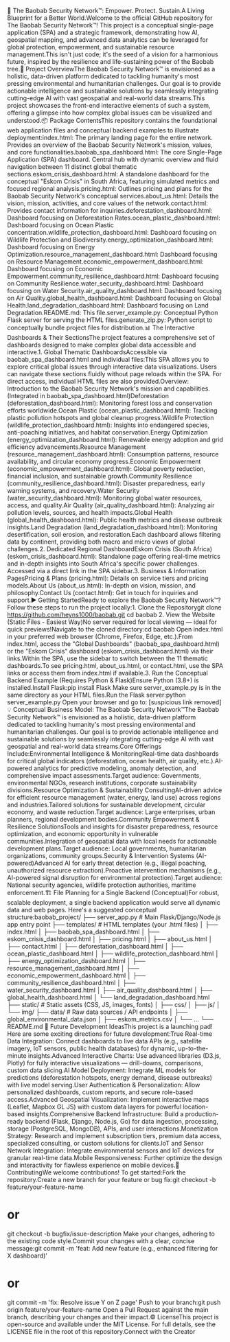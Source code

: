 🌳 The Baobab Security Network™: Empower. Protect. Sustain.A Living Blueprint for a Better World.Welcome to the official GitHub repository for The Baobab Security Network™! This project is a conceptual single-page application (SPA) and a strategic framework, demonstrating how AI, geospatial mapping, and advanced data analytics can be leveraged for global protection, empowerment, and sustainable resource management.This isn't just code; it's the seed of a vision for a harmonious future, inspired by the resilience and life-sustaining power of the Baobab tree.🚀 Project OverviewThe Baobab Security Network™ is envisioned as a holistic, data-driven platform dedicated to tackling humanity's most pressing environmental and humanitarian challenges. Our goal is to provide actionable intelligence and sustainable solutions by seamlessly integrating cutting-edge AI with vast geospatial and real-world data streams.This project showcases the front-end interactive elements of such a system, offering a glimpse into how complex global issues can be visualized and understood.📦 Package ContentsThis repository contains the foundational web application files and conceptual backend examples to illustrate deployment:index.html: The primary landing page for the entire network. Provides an overview of the Baobab Security Network's mission, values, and core functionalities.baobab_spa_dashboard.html: The core Single-Page Application (SPA) dashboard. Central hub with dynamic overview and fluid navigation between 11 distinct global thematic sections.eskom_crisis_dashboard.html: A standalone dashboard for the conceptual "Eskom Crisis" in South Africa, featuring simulated metrics and focused regional analysis.pricing.html: Outlines pricing and plans for the Baobab Security Network's conceptual services.about_us.html: Details the vision, mission, activities, and core values of the network.contact.html: Provides contact information for inquiries.deforestation_dashboard.html: Dashboard focusing on Deforestation Rates.ocean_plastic_dashboard.html: Dashboard focusing on Ocean Plastic concentration.wildlife_protection_dashboard.html: Dashboard focusing on Wildlife Protection and Biodiversity.energy_optimization_dashboard.html: Dashboard focusing on Energy Optimization.resource_management_dashboard.html: Dashboard focusing on Resource Management.economic_empowerment_dashboard.html: Dashboard focusing on Economic Empowerment.community_resilience_dashboard.html: Dashboard focusing on Community Resilience.water_security_dashboard.html: Dashboard focusing on Water Security.air_quality_dashboard.html: Dashboard focusing on Air Quality.global_health_dashboard.html: Dashboard focusing on Global Health.land_degradation_dashboard.html: Dashboard focusing on Land Degradation.README.md: This file.server_example.py: Conceptual Python Flask server for serving the HTML files.generate_zip.py: Python script to conceptually bundle project files for distribution.📊 The Interactive Dashboards & Their SectionsThe project features a comprehensive set of dashboards designed to make complex global data accessible and interactive.1. Global Thematic DashboardsAccessible via baobab_spa_dashboard.html and individual files:This SPA allows you to explore critical global issues through interactive data visualizations. Users can navigate these sections fluidly without page reloads within the SPA. For direct access, individual HTML files are also provided.Overview: Introduction to the Baobab Security Network's mission and capabilities. (Integrated in baobab_spa_dashboard.html)Deforestation (deforestation_dashboard.html): Monitoring forest loss and conservation efforts worldwide.Ocean Plastic (ocean_plastic_dashboard.html): Tracking plastic pollution hotspots and global cleanup progress.Wildlife Protection (wildlife_protection_dashboard.html): Insights into endangered species, anti-poaching initiatives, and habitat conservation.Energy Optimization (energy_optimization_dashboard.html): Renewable energy adoption and grid efficiency advancements.Resource Management (resource_management_dashboard.html): Consumption patterns, resource availability, and circular economy progress.Economic Empowerment (economic_empowerment_dashboard.html): Global poverty reduction, financial inclusion, and sustainable growth.Community Resilience (community_resilience_dashboard.html): Disaster preparedness, early warning systems, and recovery.Water Security (water_security_dashboard.html): Monitoring global water resources, access, and quality.Air Quality (air_quality_dashboard.html): Analyzing air pollution levels, sources, and health impacts.Global Health (global_health_dashboard.html): Public health metrics and disease outbreak insights.Land Degradation (land_degradation_dashboard.html): Monitoring desertification, soil erosion, and restoration.Each dashboard allows filtering data by continent, providing both macro and micro views of global challenges.2. Dedicated Regional DashboardEskom Crisis (South Africa) (eskom_crisis_dashboard.html): Standalone page offering real-time metrics and in-depth insights into South Africa's specific power challenges. Accessed via a direct link in the SPA sidebar.3. Business & Information PagesPricing & Plans (pricing.html): Details on service tiers and pricing models.About Us (about_us.html): In-depth on vision, mission, and philosophy.Contact Us (contact.html): Get in touch for inquiries and support.▶️ Getting StartedReady to explore the Baobab Security Network™? Follow these steps to run the project locally:1. Clone the Repositorygit clone https://github.com/heyns1000/baobab.git
cd baobab
2. View the Website (Static Files - Easiest Way)No server required for local viewing — ideal for quick previews!Navigate to the cloned directory:cd baobab
Open index.html in your preferred web browser (Chrome, Firefox, Edge, etc.).From index.html, access the "Global Dashboards" (baobab_spa_dashboard.html) or the "Eskom Crisis" dashboard (eskom_crisis_dashboard.html) via their links.Within the SPA, use the sidebar to switch between the 11 thematic dashboards.To see pricing.html, about_us.html, or contact.html, use the SPA links or access them from index.html if available.3. Run the Conceptual Backend Example (Requires Python & Flask)Ensure Python (3.8+) is installed.Install Flask:pip install Flask
Make sure server_example.py is in the same directory as your HTML files.Run the Flask server:python server_example.py
Open your browser and go to: [suspicious link removed]💡 Conceptual Business Model: The Baobab Security Network™The Baobab Security Network™ is envisioned as a holistic, data-driven platform dedicated to tackling humanity's most pressing environmental and humanitarian challenges. Our goal is to provide actionable intelligence and sustainable solutions by seamlessly integrating cutting-edge AI with vast geospatial and real-world data streams.Core Offerings Include:Environmental Intelligence & MonitoringReal-time data dashboards for critical global indicators (deforestation, ocean health, air quality, etc.).AI-powered analytics for predictive modeling, anomaly detection, and comprehensive impact assessments.Target audience: Governments, environmental NGOs, research institutions, corporate sustainability divisions.Resource Optimization & Sustainability ConsultingAI-driven advice for efficient resource management (water, energy, land use) across regions and industries.Tailored solutions for sustainable development, circular economy, and waste reduction.Target audience: Large enterprises, urban planners, regional development bodies.Community Empowerment & Resilience SolutionsTools and insights for disaster preparedness, resource optimization, and economic opportunity in vulnerable communities.Integration of geospatial data with local needs for actionable development plans.Target audience: Local governments, humanitarian organizations, community groups.Security & Intervention Systems (AI-powered)Advanced AI for early threat detection (e.g., illegal poaching, unauthorized resource extraction).Proactive intervention mechanisms (e.g., AI-powered signal disruption for environmental protection).Target audience: National security agencies, wildlife protection authorities, maritime enforcement.🏗️ File Planning for a Single Backend (Conceptual)For robust, scalable deployment, a single backend application would serve all dynamic data and web pages. Here's a suggested conceptual structure:baobab_project/
├── server_app.py           # Main Flask/Django/Node.js app entry point
├── templates/              # HTML templates (your .html files)
│   ├── index.html
│   ├── baobab_spa_dashboard.html
│   ├── eskom_crisis_dashboard.html
│   ├── pricing.html
│   ├── about_us.html
│   ├── contact.html
│   ├── deforestation_dashboard.html
│   ├── ocean_plastic_dashboard.html
│   ├── wildlife_protection_dashboard.html
│   ├── energy_optimization_dashboard.html
│   ├── resource_management_dashboard.html
│   ├── economic_empowerment_dashboard.html
│   ├── community_resilience_dashboard.html
│   ├── water_security_dashboard.html
│   ├── air_quality_dashboard.html
│   ├── global_health_dashboard.html
│   └── land_degradation_dashboard.html
├── static/                 # Static assets (CSS, JS, images, fonts)
│   ├── css/
│   ├── js/
│   └── img/
├── data/                   # Raw data sources / API endpoints
│   ├── global_environmental_data.json
│   ├── eskom_metrics.csv
│   └── ...
└── README.md
🌟 Future Development IdeasThis project is a launching pad! Here are some exciting directions for future development:True Real-time Data Integration: Connect dashboards to live data APIs (e.g., satellite imagery, IoT sensors, public health databases) for dynamic, up-to-the-minute insights.Advanced Interactive Charts: Use advanced libraries (D3.js, Plotly) for fully interactive visualizations — drill-downs, comparisons, custom data slicing.AI Model Deployment: Integrate ML models for predictions (deforestation hotspots, energy demand, disease outbreaks) with live model serving.User Authentication & Personalization: Allow personalized dashboards, custom reports, and secure role-based access.Advanced Geospatial Visualization: Implement interactive maps (Leaflet, Mapbox GL JS) with custom data layers for powerful location-based insights.Comprehensive Backend Infrastructure: Build a production-ready backend (Flask, Django, Node.js, Go) for data ingestion, processing, storage (PostgreSQL, MongoDB), APIs, and user interactions.Monetization Strategy: Research and implement subscription tiers, premium data access, specialized consulting, or custom solutions for clients.IoT and Sensor Network Integration: Integrate environmental sensors and IoT devices for granular real-time data.Mobile Responsiveness: Further optimize the design and interactivity for flawless experience on mobile devices.🤝 ContributingWe welcome contributions! To get started:Fork the repository.Create a new branch for your feature or bug fix:git checkout -b feature/your-feature-name
# or
git checkout -b bugfix/issue-description
Make your changes, adhering to the existing code style.Commit your changes with a clear, concise message:git commit -m 'feat: Add new feature (e.g., enhanced filtering for X dashboard)'
# or
git commit -m 'fix: Resolve issue Y on Z page'
Push to your branch:git push origin feature/your-feature-name
Open a Pull Request against the main branch, describing your changes and their impact.©️ LicenseThis project is open-source and available under the MIT License. For full details, see the LICENSE file in the root of this repository.Connect with the Creator
